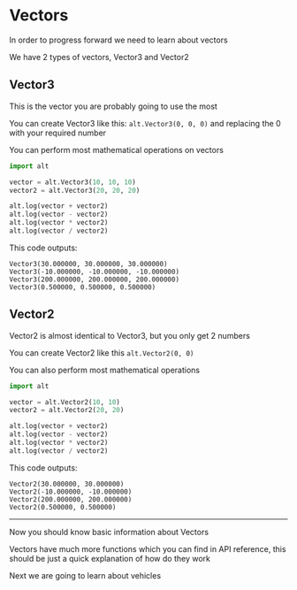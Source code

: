 # Vectors

In order to progress forward we need to learn about vectors

We have 2 types of vectors, Vector3 and Vector2

## Vector3

This is the vector you are probably going to use the most

You can create Vector3 like this: `alt.Vector3(0, 0, 0)` and replacing the 0 with your required number

You can perform most mathematical operations on vectors

```py
import alt

vector = alt.Vector3(10, 10, 10)
vector2 = alt.Vector3(20, 20, 20)

alt.log(vector + vector2)
alt.log(vector - vector2)
alt.log(vector * vector2)
alt.log(vector / vector2)
```

This code outputs:

```
Vector3(30.000000, 30.000000, 30.000000)
Vector3(-10.000000, -10.000000, -10.000000)
Vector3(200.000000, 200.000000, 200.000000)
Vector3(0.500000, 0.500000, 0.500000)
```

## Vector2

Vector2 is almost identical to Vector3, but you only get 2 numbers

You can create Vector2 like this `alt.Vector2(0, 0)`

You can also perform most mathematical operations

```py
import alt

vector = alt.Vector2(10, 10)
vector2 = alt.Vector2(20, 20)

alt.log(vector + vector2)
alt.log(vector - vector2)
alt.log(vector * vector2)
alt.log(vector / vector2)
```

This code outputs:

```
Vector2(30.000000, 30.000000)
Vector2(-10.000000, -10.000000)
Vector2(200.000000, 200.000000)
Vector2(0.500000, 0.500000)
```

---

Now you should know basic information about Vectors

Vectors have much more functions which you can find in API reference, this should be just a quick explanation of how do they work

Next we are going to learn about vehicles 
